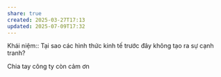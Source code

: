 ```yaml
---
share: true
created: 2025-03-27T17:13
updated: 2025-07-09T17:32
---
```

Khái niệm:: 
Tại sao các hình thức kinh tế trước đây không tạo ra sự cạnh tranh?

Chia tay công ty còn cảm ơn
